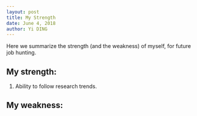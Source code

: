 ```yaml
---
layout: post
title: My Strength
date: June 4, 2018
author: Yi DING
---
```


Here we summarize the strength (and the weakness) of myself, for future job hunting.

## My strength:
1. Ability to follow research trends.

## My weakness:


